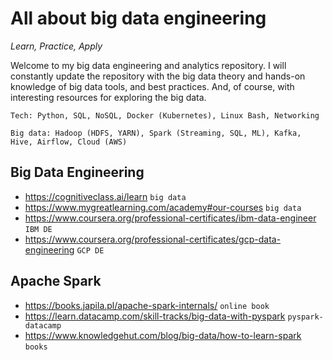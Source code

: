 # All about big data engineering 
*Learn, Practice, Apply*

Welcome to my big data engineering and analytics repository. I will constantly update the repository with the big data theory and hands-on knowledge of big data tools, and best practices. And, of course, with interesting resources for exploring the big data.

<!-- 
What data engineer should know:
Need to have an experience on Python (data science related, OOP), ETL (Extract, Transform, Load) process, data warehousing (Snowflake), Databases (MSSQL/Postgres/MySQL), SQL+ORM, REST/SOAP/GraphQL APIs, Django/Flask/FastAPI, Azure, AWS, Airflow, Big Data 
-->
  
    Tech: Python, SQL, NoSQL, Docker (Kubernetes), Linux Bash, Networking

    Big data: Hadoop (HDFS, YARN), Spark (Streaming, SQL, ML), Kafka, Hive, Airflow, Cloud (AWS)

## Big Data Engineering
- https://cognitiveclass.ai/learn `big data`
- https://www.mygreatlearning.com/academy#our-courses `big data`
- https://www.coursera.org/professional-certificates/ibm-data-engineer `IBM DE`
- https://www.coursera.org/professional-certificates/gcp-data-engineering `GCP DE`

## Apache Spark
- https://books.japila.pl/apache-spark-internals/ `online book`
- https://learn.datacamp.com/skill-tracks/big-data-with-pyspark `pyspark-datacamp`
- https://www.knowledgehut.com/blog/big-data/how-to-learn-spark `books`


